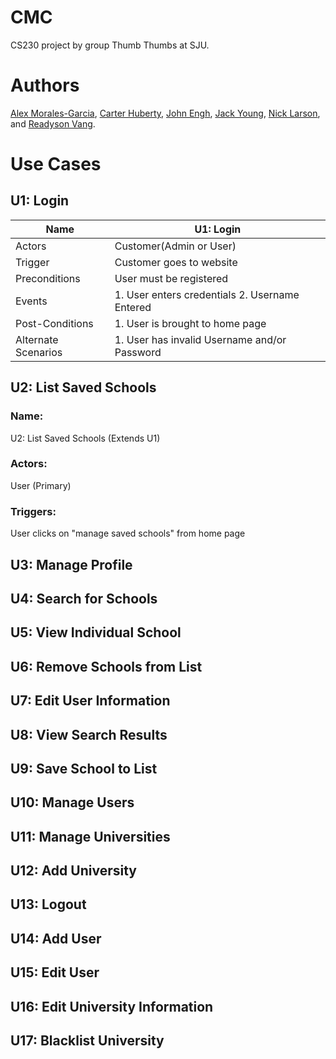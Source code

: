 # CMC
CS230 project by group Thumb Thumbs at SJU.
# Authors
[Alex Morales-Garcia](https://github.com/amoralesg001), [Carter Huberty](https://github.com/chuberty001), [John Engh](https://github.com/bluebous), [Jack Young](https://github.com/jyoung001), [Nick Larson](https://github.com/nlarson002), and [Readyson Vang](https://github.com/readysonvang).
# Use Cases
## U1: Login
Name | U1: Login
------|------
Actors | Customer(Admin or User)
Trigger | Customer goes to website
Preconditions | User must be registered
Events | 1. User enters credentials  2. Username Entered
Post-Conditions | 1. User is brought to home page
Alternate Scenarios | 1. User has invalid Username and/or Password
## U2: List Saved Schools
### Name: 
U2: List Saved Schools (Extends U1)
### Actors:
User (Primary)
### Triggers:
User clicks on "manage saved schools" from home page
### 
## U3: Manage Profile
## U4: Search for Schools
## U5: View Individual School
## U6: Remove Schools from List
## U7: Edit User Information
## U8: View Search Results
## U9: Save School to List
## U10: Manage Users
## U11: Manage Universities
## U12: Add University
## U13: Logout
## U14: Add User
## U15: Edit User
## U16: Edit University Information
## U17: Blacklist University
